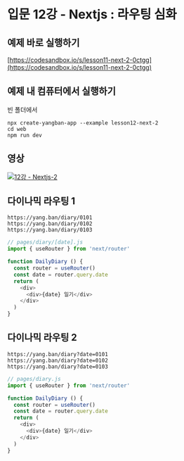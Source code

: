 # 입문 12강 - Nextjs : 라우팅 심화

## 예제 바로 실행하기
[https://codesandbox.io/s/lesson11-next-2-0ctgg](https://codesandbox.io/s/lesson11-next-2-0ctgg)

## 예제 내 컴퓨터에서 실행하기
빈 폴더에서
```
npx create-yangban-app --example lesson12-next-2
cd web
npm run dev
```

## 영상
[![12강 - Nextjs-2](http://img.youtube.com/vi/mw9BXilyEOo/0.jpg)](http://www.youtube.com/watch?v=mw9BXilyEOo "12강 Nextjs-2")

## 다이나믹 라우팅 1
```
https://yang.ban/diary/0101 
https://yang.ban/diary/0102
https://yang.ban/diary/0103
```

```javascript
// pages/diary/[date].js
import { useRouter } from 'next/router'

function DailyDiary () {
  const router = useRouter()
  const date = router.query.date
  return (
    <div>
      <div>{date} 일기</div>
    </div>
  )
}
```

## 다이나믹 라우팅 2
```
https://yang.ban/diary?date=0101
https://yang.ban/diary?date=0102
https://yang.ban/diary?date=0103
```

```javascript
// pages/diary.js
import { useRouter } from 'next/router'

function DailyDiary () {
  const router = useRouter()
  const date = router.query.date
  return (
    <div>
      <div>{date} 일기</div>
    </div>
  )
}
```
